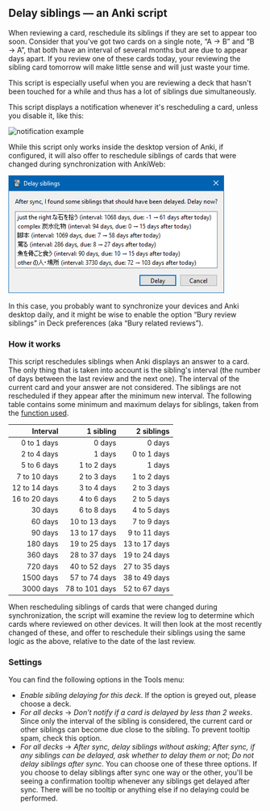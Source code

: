 ## Delay siblings — an Anki script

When reviewing a card, reschedule its siblings if they are set to appear
too soon. Consider that you've got two cards on a single note, “A → B”
and “B → A”, that both have an interval of several months but are due
to appear days apart. If you review one of these cards today, your
reviewing the sibling card tomorrow will make little sense and will just
waste your time.

This script is especially useful when you are reviewing a deck that
hasn't been touched for a while and thus has a lot of siblings due
simultaneously.

This script displays a notification whenever it's rescheduling a card,
unless you disable it, like this:

![notification example](notification.png)

While this script only works inside the desktop version of Anki,
if configured, it will also offer to reschedule siblings of cards
that were changed during synchronization with AnkiWeb:

![delay after sync dialog example](delay-after-sync-dialog.png)

In this case, you probably want to synchronize your devices and Anki desktop daily,
and it might be wise to enable the option “Bury review siblings” 
in Deck preferences (aka “Bury related reviews”).

### How it works

This script reschedules siblings when Anki displays an answer to a card.
The only thing that is taken into account is the sibling's interval (the
number of days between the last review and the next one). The interval
of the current card and your answer are not considered. The siblings are
not rescheduled if they appear after the minimum new interval. The
following table contains some minimum and maximum delays for siblings,
taken from the [function used](https://www.desmos.com/calculator/fnh882qnd1).

|     Interval  | 1 sibling      | 2 siblings    |
|     --:       | --:            | --:           |
|   0 to 1 days |         0 days |        0 days |
|   2 to 4 days |         1 days |   0 to 1 days |
|   5 to 6 days |    1 to 2 days |        1 days |
|  7 to 10 days |    2 to 3 days |   1 to 2 days |
| 12 to 14 days |    3 to 4 days |   2 to 3 days |
| 16 to 20 days |    4 to 6 days |   2 to 5 days |
|       30 days |    6 to 8 days |   4 to 5 days |
|       60 days |  10 to 13 days |   7 to 9 days |
|       90 days |  13 to 17 days |  9 to 11 days |
|      180 days |  19 to 25 days | 13 to 17 days |
|      360 days |  28 to 37 days | 19 to 24 days |
|      720 days |  40 to 52 days | 27 to 35 days |
|     1500 days |  57 to 74 days | 38 to 49 days |
|     3000 days | 78 to 101 days | 52 to 67 days |

When rescheduling siblings of cards that were changed during synchronization,
the script will examine the review log to determine which cards where reviewed
on other devices. It will then look at the most recently changed of these,
and offer to reschedule their siblings using the same logic as the above, 
relative to the date of the last review.

### Settings

You can find the following options in the Tools menu:

* *Enable sibling delaying for this deck*. 
  If the option is greyed out, please choose a deck.
* *For all decks* → *Don’t notify if a card is delayed by less than 2 weeks*. 
  Since only the interval of the sibling is considered, 
  the current card or other siblings can become due close to the sibling.
  To prevent tooltip spam, check this option.
* *For all decks* → *After sync, delay siblings without asking*; 
  *After sync, if any siblings can be delayed, ask whether to delay them or not*;
  *Do not delay siblings after sync*. You can choose one of these three options.
  If you choose to delay siblings after sync one way or the other, 
  you'll be seeing a confirmation tooltip whenever any siblings get delayed after sync.
  There will be no tooltip or anything else if no delaying could be performed.
